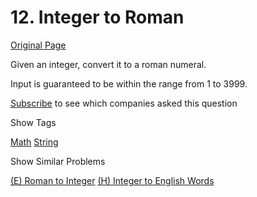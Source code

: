 # 12. Integer to Roman

[Original Page](https://leetcode.com/problems/integer-to-roman/)

Given an integer, convert it to a roman numeral.

Input is guaranteed to be within the range from 1 to 3999.

<div>

[Subscribe](/subscribe/) to see which companies asked this question

</div>

<div>

<div id="tags" class="btn btn-xs btn-warning">Show Tags</div>

<span class="hidebutton">[Math](/tag/math/) [String](/tag/string/)</span></div>

<div>

<div id="similar" class="btn btn-xs btn-warning">Show Similar Problems</div>

<span class="hidebutton">[(E) Roman to Integer](/problems/roman-to-integer/) [(H) Integer to English Words](/problems/integer-to-english-words/)</span></div>
